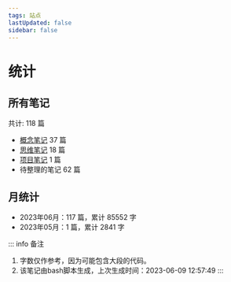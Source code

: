 ```yaml
---
tags: 站点
lastUpdated: false
sidebar: false
---
```


# 统计

## 所有笔记

共计: 118 篇
- [概念笔记](../list-concept/1.md) 37 篇
- [思维笔记](../list-thought/1.md) 18 篇
- [项目笔记](../list-projects/1.md) 1 篇
- 待整理的笔记 62 篇

## 月统计

- 2023年06月：117 篇，累计 85552 字
- 2023年05月：1 篇，累计 2841 字

::: info 备注
1. 字数仅作参考，因为可能包含大段的代码。
2. 该笔记由bash脚本生成，上次生成时间：2023-06-09 12:57:49
:::
